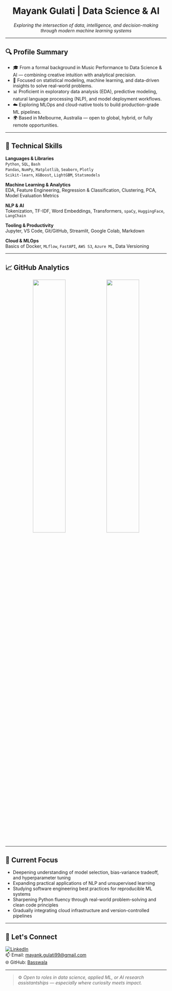 <h1 align="center">Mayank Gulati | Data Science & AI </h1>
<p align="center">
  <i>Exploring the intersection of data, intelligence, and decision-making through modern machine learning systems</i>
</p>

---

## 🔍 Profile Summary

- 🎓 From a formal background in Music Performance to Data Science & AI — combining creative intuition with analytical precision.
- 🧠 Focused on statistical modeling, machine learning, and data-driven insights to solve real-world problems.
- 📊 Proficient in exploratory data analysis (EDA), predictive modeling, natural language processing (NLP), and model deployment workflows.
- ☁️ Exploring MLOps and cloud-native tools to build production-grade ML pipelines.
- 🌍 Based in Melbourne, Australia — open to global, hybrid, or fully remote opportunities.

---

## 🧰 Technical Skills

**Languages & Libraries**  
`Python`, `SQL`, `Bash`  
`Pandas`, `NumPy`, `Matplotlib`, `Seaborn`, `Plotly`  
`Scikit-learn`, `XGBoost`, `LightGBM`, `Statsmodels`

**Machine Learning & Analytics**  
EDA, Feature Engineering, Regression & Classification, Clustering, PCA, Model Evaluation Metrics

**NLP & AI**  
Tokenization, TF-IDF, Word Embeddings, Transformers, `spaCy`, `HuggingFace`, `LangChain`

**Tooling & Productivity**  
Jupyter, VS Code, Git/GitHub, Streamlit, Google Colab, Markdown

**Cloud & MLOps**  
Basics of Docker, `MLflow`, `FastAPI`, `AWS S3`, `Azure ML`, Data Versioning

---

## 📈 GitHub Analytics

<p align="center">
  <img src="https://github-readme-stats.vercel.app/api?username=Basswala&show_icons=true&hide=issues&theme=graywhite" width="45%">
  <img src="https://streak-stats.demolab.com?user=Basswala&theme=graywhite&hide_border=true" width="45%">
</p>

---

## 🎯 Current Focus

- Deepening understanding of model selection, bias-variance tradeoff, and hyperparameter tuning
- Expanding practical applications of NLP and unsupervised learning
- Studying software engineering best practices for reproducible ML systems
- Sharpening Python fluency through real-world problem-solving and clean code principles
- Gradually integrating cloud infrastructure and version-controlled pipelines

---


## 🔗 Let's Connect

[![LinkedIn](https://img.shields.io/badge/-LinkedIn-%230077B5?style=for-the-badge&logo=linkedin&logoColor=white)](https://www.linkedin.com/in/mayank-gulati1993)  
📫 Email: mayank.gulati99@gmail.com  
🌐 GitHub: [Basswala](https://github.com/Basswala)

---

> ⚙️ *Open to roles in data science, applied ML, or AI research assistantships — especially where curiosity meets impact.*

